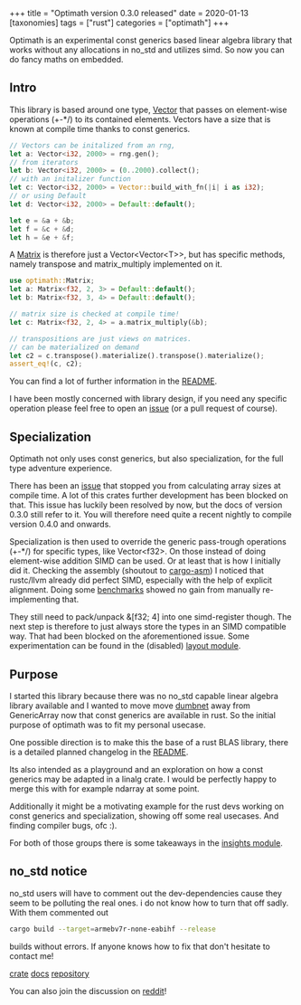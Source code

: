 +++
title = "Optimath version 0.3.0 released"
date = 2020-01-13
[taxonomies]
tags = ["rust"]
categories = ["optimath"]
+++

Optimath is an experimental const generics based linear algebra library that works without any allocations in no_std and utilizes simd.
So now you can do fancy maths on embedded.

<!-- more --> 

## Intro
This library is based around one type, [Vector](https://docs.rs/optimath/0.3.0/optimath/struct.Vector.html) that passes on element-wise operations (+-\*/) to its contained elements.
Vectors have a size that is known at compile time thanks to const generics.

```rust
// Vectors can be initalized from an rng,
let a: Vector<i32, 2000> = rng.gen();
// from iterators
let b: Vector<i32, 2000> = (0..2000).collect();
// with an initalizer function
let c: Vector<i32, 2000> = Vector::build_with_fn(|i| i as i32);
// or using Default
let d: Vector<i32, 2000> = Default::default();

let e = &a + &b;
let f = &c + &d;
let h = &e + &f;
```

A [Matrix](https://docs.rs/optimath/0.3.0/optimath/type.Matrix.html) is therefore just a Vector\<Vector\<T\>\>,
but has specific methods, namely transpose and matrix_multiply implemented on it.

```rust
use optimath::Matrix;
let a: Matrix<f32, 2, 3> = Default::default();
let b: Matrix<f32, 3, 4> = Default::default();

// matrix size is checked at compile time!
let c: Matrix<f32, 2, 4> = a.matrix_multiply(&b);

// transpositions are just views on matrices.
// can be materialized on demand
let c2 = c.transpose().materialize().transpose().materialize();
assert_eq!(c, c2);
```

You can find a lot of further information in the [README](https://github.com/djugei/optimath/blob/master/README.md).

I have been mostly concerned with library design,
if you need any specific operation please feel free to open an [issue](https://github.com/djugei/optimath/issues) (or a pull request of course).


## Specialization
Optimath not only uses const generics, but also specialization, for the full type adventure experience.

There has been an [issue](https://github.com/rust-lang/rust/pull/67906) that stopped you from calculating array sizes at compile time.
A lot of this crates further development has been blocked on that.
This issue has luckily been resolved by now, but the docs of version 0.3.0 still refer to it.
You will therefore need quite a recent nightly to compile version 0.4.0 and onwards.

Specialization is then used to override the generic pass-trough operations (+-\*/) for specific types, like Vector\<f32\>.
On those instead of doing element-wise addition SIMD can be used.
Or at least that is how I initially did it.
Checking the assembly (shoutout to [cargo-asm](https://github.com/gnzlbg/cargo-asm)) I noticed that rustc/llvm already did perfect SIMD,
especially with the help of explicit alignment.
Doing some [benchmarks](https://github.com/djugei/optimath/blob/master/benches/simd.rs) showed no gain from manually re-implementing that.

They still need to pack/unpack &[f32; 4] into one simd-register though.
The next step is therefore to just always store the types in an SIMD compatible way.
That had been blocked on the aforementioned issue.
Some experimentation can be found in the (disabled) [layout module](https://github.com/djugei/optimath/blob/master/src/layout.rs).


## Purpose
I started this library because there was no no_std capable linear algebra library available and I wanted to move move [dumbnet](/categories/dumbnet) away from GenericArray now that const generics are available in rust.
So the initial purpose of optimath was to fit my personal usecase.

One possible direction is to make this the base of a rust BLAS library, there is a detailed planned changelog in the [README](https://github.com/djugei/optimath/blob/master/README.md).

Its also intended as a playground and an exploration on how a const generics may be adapted in a linalg crate.
I would be perfectly happy to merge this with for example ndarray at some point.

Additionally it might be a motivating example for the rust devs working on const generics and specialization,
showing off some real usecases. And finding compiler bugs, ofc :).

For both of those groups there is some takeaways in the [insights module](https://docs.rs/optimath/*/optimath/insights/index.html).


## no_std notice
no_std users will have to comment out the dev-dependencies cause they seem to be polluting the real ones.
i do not know how to turn that off sadly. With them commented out
```bash
cargo build --target=armebv7r-none-eabihf --release
```

builds without errors. If anyone knows how to fix that don't hesitate to contact me!

[crate](https://crates.io/crates/optimath/) [docs](https://docs.rs/optimath/) [repository](https://github.com/djugei/optimath)

You can also join the discussion on [reddit](https://www.reddit.com/r/rust/comments/eo4ury/)!
